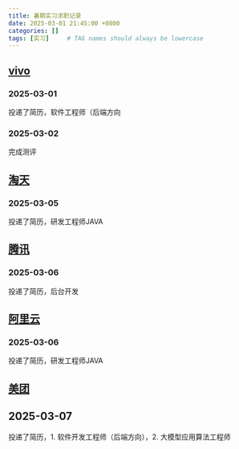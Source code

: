 ```yaml
---
title: 暑期实习求职记录
date: 2025-03-01 21:45:00 +0800
categories: []
tags: [实习]     # TAG names should always be lowercase
---
```


## [vivo](https://hr-campus.vivo.com/)

### 2025-03-01 
投递了简历，软件工程师（后端方向

### 2025-03-02
完成测评

## [淘天](https://talent.taotian.com/)

### 2025-03-05
投递了简历，研发工程师JAVA


## [腾讯](https://join.qq.com/resume.html?k=CbZMHENCqWkS3vpeQUfdjw)

### 2025-03-06
投递了简历，后台开发


## [阿里云](https://careers.aliyun.com/home?lang=zh)

### 2025-03-06

投递了简历，研发工程师JAVA


## [美团](https://zhaopin.meituan.com/web/home?staffSsoId=23751624)

## 2025-03-07

投递了简历，1. 软件开发工程师（后端方向），2. 大模型应用算法工程师
